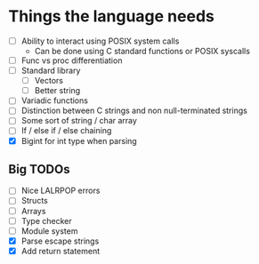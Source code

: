# Things the language needs

- [ ] Ability to interact using POSIX system calls
    - Can be done using C standard functions or POSIX syscalls
- [ ] Func vs proc differentiation
- [ ] Standard library
    - [ ] Vectors
    - [ ] Better string
- [ ] Variadic functions
- [ ] Distinction between C strings and non null-terminated strings
- [ ] Some sort of string / char array
- [ ] If / else if / else chaining
- [x] Bigint for int type when parsing

## Big TODOs

- [ ] Nice LALRPOP errors
- [ ] Structs
- [ ] Arrays
- [ ] Type checker
- [ ] Module system
- [x] Parse escape strings
- [x] Add return statement